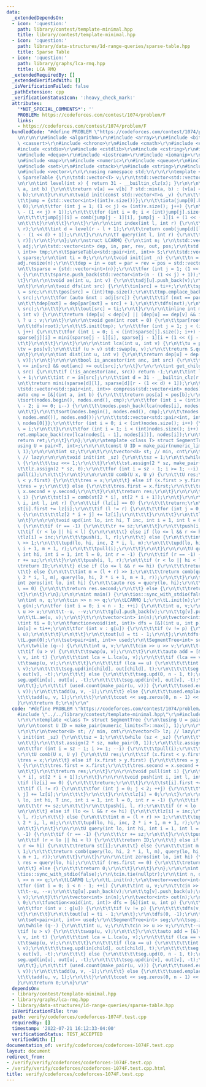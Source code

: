 ```yaml
---
data:
  _extendedDependsOn:
  - icon: ':question:'
    path: library/contest/template-minimal.hpp
    title: library/contest/template-minimal.hpp
  - icon: ':question:'
    path: library/data-structures/1d-range-queries/sparse-table.hpp
    title: Sparse Table
  - icon: ':question:'
    path: library/graphs/lca-rmq.hpp
    title: LCA RMQ
  _extendedRequiredBy: []
  _extendedVerifiedWith: []
  _isVerificationFailed: false
  _pathExtension: cpp
  _verificationStatusIcon: ':heavy_check_mark:'
  attributes:
    '*NOT_SPECIAL_COMMENTS*': ''
    PROBLEM: https://codeforces.com/contest/1074/problem/F
    links:
    - https://codeforces.com/contest/1074/problem/F
  bundledCode: "#define PROBLEM \"https://codeforces.com/contest/1074/problem/F\"\r\
    \n\r\n\r\n#include <algorithm>\r\n#include <array>\r\n#include <bitset>\r\n#include\
    \ <cassert>\r\n#include <chrono>\r\n#include <cmath>\r\n#include <complex>\r\n\
    #include <cstdio>\r\n#include <cstdlib>\r\n#include <cstring>\r\n#include <ctime>\r\
    \n#include <deque>\r\n#include <iostream>\r\n#include <iomanip>\r\n#include <list>\r\
    \n#include <map>\r\n#include <numeric>\r\n#include <queue>\r\n#include <random>\r\
    \n#include <set>\r\n#include <stack>\r\n#include <string>\r\n#include <unordered_map>\r\
    \n#include <vector>\r\n\r\nusing namespace std;\n\r\n\r\ntemplate <class T> struct\
    \ SparseTable {\r\n\tstd::vector<T> v;\r\n\tstd::vector<std::vector<int>> jump;\r\
    \n\r\n\tint level(int x) { return 31 - __builtin_clz(x); }\r\n\r\n\tint comb(int\
    \ a, int b) {\r\n\t\treturn v[a] == v[b] ? std::min(a, b) : (v[a] < v[b] ? a :\
    \ b);\r\n\t}\r\n\r\n\tvoid init(const std::vector<T>& _v) {\r\n\t\tv = _v;\r\n\
    \t\tjump = {std::vector<int>((int)v.size())};\r\n\t\tiota(jump[0].begin(), jump[0].end(),\
    \ 0);\r\n\t\tfor (int j = 1; (1 << j) <= (int)v.size(); j++) {\r\n\t\t\tjump.push_back(std::vector<int>((int)v.size()\
    \ - (1 << j) + 1));\r\n\t\t\tfor (int i = 0; i < (int)jump[j].size(); i++) {\r\
    \n\t\t\t\tjump[j][i] = comb(jump[j - 1][i], jump[j - 1][i + (1 << (j - 1))]);\r\
    \n\t\t\t}\r\n\t\t}\r\n\t}\r\n\r\n\tint index(int l, int r) {\r\n\t\tassert(l <=\
    \ r);\r\n\t\tint d = level(r - l + 1);\r\n\t\treturn comb(jump[d][l], jump[d][r\
    \ - (1 << d) + 1]);\r\n\t}\r\n\r\n\tT query(int l, int r) {\r\n\t\treturn v[index(l,\
    \ r)];\r\n\t}\r\n};\n\r\nstruct LCARMQ {\r\n\tint n; \r\n\tstd::vector<std::vector<int>>\
    \ adj;\r\n\tstd::vector<int> dep, in, par, rev, out, pos;\r\n\tstd::vector<std::pair<int,\
    \ int>> tmp;\r\n\tSparseTable<std::pair<int, int>> S;\r\n\tstd::vector<std::vector<int>>\
    \ sparse;\r\n\tint ti = 0;\r\n\r\n\tvoid init(int _n) {\r\n\t\tn = _n;\r\n\t\t\
    adj.resize(n);\r\n\t\tdep = in = out = par = rev = pos = std::vector<int>(n);\r\
    \n\t\tsparse = {std::vector<int>(n)};\r\n\t\tfor (int j = 1; (1 << j) <= n; j++)\
    \ {\r\n\t\t\tsparse.push_back(std::vector<int>(n - (1 << j) + 1));\r\n\t\t}\r\n\
    \t}\r\n\r\n\tvoid ae(int u, int v) {\r\n\t\tadj[u].push_back(v);\r\n\t\tadj[v].push_back(u);\r\
    \n\t}\r\n\r\n\tvoid dfs(int src) {\r\n\t\tin[src] = ti++;\r\n\t\tsparse[0][in[src]]\
    \ = src;\r\n\t\tpos[src] = (int)tmp.size();\r\n\t\ttmp.emplace_back(dep[src],\
    \ src);\r\n\t\tfor (auto &nxt : adj[src]) {\r\n\t\t\tif (nxt == par[src]) continue;\r\
    \n\t\t\tdep[nxt] = dep[par[nxt] = src] + 1;\r\n\t\t\tdfs(nxt);\r\n\t\t\ttmp.emplace_back(dep[src],\
    \ src);\r\n\t\t}\r\n\t\tout[src] = ti;\r\n\t}\r\n\r\n\tinline int mini(int u,\
    \ int v) {\r\n\t\treturn (dep[u] < dep[v] || (dep[u] == dep[v] && in[u] > in[v]))\
    \ ? u : v;\r\n\t}\r\n\r\n\tvoid gen(int root = 0) {\r\n\t\tpar[root] = root;\r\
    \n\t\tdfs(root);\r\n\t\tS.init(tmp); \r\n\t\tfor (int j = 1; j < (int)sparse.size();\
    \ j++) {\r\n\t\t\tfor (int i = 0; i < (int)sparse[j].size(); i++) {\r\n\t\t\t\t\
    sparse[j][i] = mini(sparse[j - 1][i], sparse[j - 1][i + (1 << (j - 1))]);\r\n\t\
    \t\t}\r\n\t\t}\r\n\t}\r\n\r\n\tint lca(int u, int v) {\r\n\t\tu = pos[u];\r\n\t\
    \tv = pos[v];\r\n\t\tif (u > v) std::swap(u, v);\r\n\t\treturn S.query(u, v).second;\r\
    \n\t}\r\n\r\n\tint dist(int u, int v) {\r\n\t\treturn dep[u] + dep[v] - 2 * dep[lca(u,\
    \ v)];\r\n\t}\r\n\r\n\tbool is_ancestor(int anc, int src) {\r\n\t\treturn in[anc]\
    \ <= in[src] && out[anc] >= out[src];\r\n\t}\r\n\r\n\tint get_child(int anc, int\
    \ src) {\r\n\t\tif (!is_ancestor(anc, src)) return -1;\r\n\t\tint l = in[anc]\
    \ + 1;\r\n\t\tint r = in[src];\r\n\t\tint d = 31 - __builtin_clz(r - l + 1);\r\
    \n\t\treturn mini(sparse[d][l], sparse[d][r - (1 << d) + 1]);\r\n\t}\r\n\t\r\n\
    \tstd::vector<std::pair<int, int>> compress(std::vector<int> nodes) {\r\n\t\t\
    auto cmp = [&](int a, int b) {\r\n\t\t\treturn pos[a] < pos[b];\r\n\t\t};\r\n\t\
    \tsort(nodes.begin(), nodes.end(), cmp);\r\n\t\tfor (int i = (int)nodes.size()\
    \ - 2; i >= 0; i--) {\r\n\t\t\tnodes.push_back(lca(nodes[i], nodes[i + 1]));\r\
    \n\t\t}\r\n\t\tsort(nodes.begin(), nodes.end(), cmp);\r\n\t\tnodes.erase(unique(nodes.begin(),\
    \ nodes.end()), nodes.end());\r\n\t\tstd::vector<std::pair<int, int>> ret{{0,\
    \ nodes[0]}};\r\n\t\tfor (int i = 0; i < (int)nodes.size(); i++) {\r\n\t\t\trev[nodes[i]]\
    \ = i;\r\n\t\t}\r\n\t\tfor (int i = 1; i < (int)nodes.size(); i++) {\r\n\t\t\t\
    ret.emplace_back(rev[lca(nodes[i - 1], nodes[i])], nodes[i]);\r\n\t\t}\r\n\t\t\
    return ret;\r\n\t}\r\n};\r\n\r\ntemplate <class T> struct SegmentTree {\r\n\t\
    using U = pair<T, int>;\r\n\r\n\tconst U ID = make_pair(numeric_limits<T>::max(),\
    \ 1);\r\n\r\n\tint sz;\t\r\n\t\r\n\tvector<U> st; // min, cnt\r\n\tvector<T> lz;\
    \ // lazy\r\n\r\n\tvoid init(int _sz) {\r\n\t\tsz = 1;\r\n\t\twhile (sz < _sz)\
    \ {\r\n\t\t\tsz <<= 1;\r\n\t\t}\r\n\t\tst.assign(2 * sz, make_pair(0, 1));\r\n\
    \t\tlz.assign(2 * sz, 0);\r\n\t\tfor (int i = sz - 1; i >= 1; --i) {\r\n\t\t\t\
    pull(i);\r\n\t\t}\r\n\t}\r\n\r\n\tU comb(U x, U y) {\r\n\t\tU res;\r\n\t\tif (x.first\
    \ < y.first) {\r\n\t\t\tres = x;\r\n\t\t} else if (x.first > y.first) {\r\n\t\t\
    \tres = y;\r\n\t\t} else {\r\n\t\t\tres.first = x.first;\r\n\t\t\tres.second =\
    \ x.second + y.second;\r\n\t\t}\r\n\t\treturn res;\r\n\t}\r\n\r\n\tvoid pull(int\
    \ i) {\r\n\t\tst[i] = comb(st[2 * i], st[2 * i + 1]);\r\n\t}\r\n\r\n\tvoid push(int\
    \ i, int l, int r) {\r\n\t\tif (lz[i] == 0) {\r\n\t\t\treturn;\r\n\t\t}\r\n\t\t\
    st[i].first += lz[i];\r\n\t\tif (l != r) {\r\n\t\t\tfor (int j = 0; j < 2; ++j)\
    \ {\r\n\t\t\t\tlz[2 * i + j] += lz[i];\r\n\t\t\t}\r\n\t\t}\r\n\t\tlz[i] = 0;\r\
    \n\t}\r\n\r\n\tvoid upd(int lo, int hi, T inc, int i = 1, int l = 0, int r = -1)\
    \ {\r\n\t\tif (r == -1) {\r\n\t\t\tr += sz;\r\n\t\t}\r\n\t\tpush(i, l, r);\r\n\
    \t\tif (r < lo || hi < l) {\r\n\r\n\t\t} else if (lo <= l && r <= hi) {\r\n\t\t\
    \tlz[i] = inc;\r\n\t\t\tpush(i, l, r);\r\n\t\t} else {\r\n\t\t\tint m = (l + r)\
    \ >> 1;\r\n\t\t\tupd(lo, hi, inc, 2 * i, l, m);\r\n\t\t\tupd(lo, hi, inc, 2 *\
    \ i + 1, m + 1, r);\r\n\t\t\tpull(i);\r\n\t\t}\r\n\t}\r\n\r\n\tU query(int lo,\
    \ int hi, int i = 1, int l = 0, int r = -1) {\r\n\t\tif (r == -1) {\r\n\t\t\t\
    r += sz;\r\n\t\t}\r\n\t\tpush(i, l, r);\r\n\t\tif (r < lo || hi < l) {\r\n\t\t\
    \treturn ID;\r\n\t\t} else if (lo <= l && r <= hi) {\r\n\t\t\treturn st[i];\r\n\
    \t\t} else {\r\n\t\t\tint m = (l + r) >> 1;\r\n\t\t\treturn comb(query(lo, hi,\
    \ 2 * i, l, m), query(lo, hi, 2 * i + 1, m + 1, r));\r\n\t\t}\r\n\t}\r\n\r\n\t\
    int zeros(int lo, int hi) {\r\n\t\tauto res = query(lo, hi);\r\n\t\tif (res.first\
    \ == 0) {\r\n\t\t\treturn res.second;\r\n\t\t} else {\r\n\t\t\treturn 0;\r\n\t\
    \t}\r\n\t}\r\n};\r\n\r\nint main() {\r\n\tios::sync_with_stdio(false);\r\n\tcin.tie(nullptr);\r\
    \n\tint n, q;\r\n\tcin >> n >> q;\r\n\tLCARMQ L;\r\n\tL.init(n);\r\n\tvector<vector<int>>\
    \ g(n);\r\n\tfor (int i = 0; i < n - 1; ++i) {\r\n\t\tint u, v;\r\n\t\tcin >>\
    \ u >> v;\r\n\t\t--u, --v;\r\n\t\tg[u].push_back(v);\r\n\t\tg[v].push_back(u);\r\
    \n\t\tL.ae(u, v);\r\n\t}\t\r\n\tvector<int> in(n);\r\n\tvector<int> out(n);\r\n\
    \tint ti = 0;\r\n\tfunction<void(int, int)> dfs = [&](int u, int p) {\r\n\t\t\
    in[u] = ti++;\r\n\t\tfor (int v : g[u]) {\r\n\t\t\tif (v != p) {\r\n\t\t\t\tdfs(v,\
    \ u);\r\n\t\t\t}\r\n\t\t}\r\n\t\tout[u] = ti - 1;\r\n\t};\r\n\tdfs(0, -1);\r\n\
    \tL.gen(0);\r\n\tset<pair<int, int>> used;\r\n\tSegmentTree<int> seg;\r\n\tseg.init(n);\t\
    \r\n\twhile (q--) {\r\n\t\tint u, v;\r\n\t\tcin >> u >> v;\r\n\t\t--u, --v;\r\n\
    \t\tif (u > v) {\r\n\t\t\tswap(u, v);\r\n\t\t}\r\n\t\tauto add = [&](int u, int\
    \ v, int t) {\r\n\t\t\tint lca = L.lca(u, v);\r\n\t\t\tif (lca == v) {\r\n\t\t\
    \t\tswap(u, v);\r\n\t\t\t}\r\n\t\t\tif (lca == u) {\r\n\t\t\t\tint child = L.get_child(u,\
    \ v);\r\n\t\t\t\tseg.upd(in[child], out[child], t);\r\n\t\t\t\tseg.upd(in[v],\
    \ out[v], -t);\r\n\t\t\t} else {\r\n\t\t\t\tseg.upd(0, n - 1, t);\r\n\t\t\t\t\
    seg.upd(in[u], out[u], -t);\r\n\t\t\t\tseg.upd(in[v], out[v], -t);\r\n\t\t\t}\r\
    \n\t\t};\r\n\t\tif (used.count(make_pair(u, v))) {\r\n\t\t\tused.erase(make_pair(u,\
    \ v));\r\n\t\t\tadd(u, v, -1);\r\n\t\t} else {\r\n\t\t\tused.emplace(u, v);\r\n\
    \t\t\tadd(u, v, 1);\r\n\t\t}\r\n\t\tcout << seg.zeros(0, n - 1) << '\\n';\r\n\t\
    }\r\n\treturn 0;\r\n}\r\n"
  code: "#define PROBLEM \"https://codeforces.com/contest/1074/problem/F\"\r\n\r\n\
    #include \"../../library/contest/template-minimal.hpp\"\r\n#include \"../../library/graphs/lca-rmq.hpp\"\
    \r\n\r\ntemplate <class T> struct SegmentTree {\r\n\tusing U = pair<T, int>;\r\
    \n\r\n\tconst U ID = make_pair(numeric_limits<T>::max(), 1);\r\n\r\n\tint sz;\t\
    \r\n\t\r\n\tvector<U> st; // min, cnt\r\n\tvector<T> lz; // lazy\r\n\r\n\tvoid\
    \ init(int _sz) {\r\n\t\tsz = 1;\r\n\t\twhile (sz < _sz) {\r\n\t\t\tsz <<= 1;\r\
    \n\t\t}\r\n\t\tst.assign(2 * sz, make_pair(0, 1));\r\n\t\tlz.assign(2 * sz, 0);\r\
    \n\t\tfor (int i = sz - 1; i >= 1; --i) {\r\n\t\t\tpull(i);\r\n\t\t}\r\n\t}\r\n\
    \r\n\tU comb(U x, U y) {\r\n\t\tU res;\r\n\t\tif (x.first < y.first) {\r\n\t\t\
    \tres = x;\r\n\t\t} else if (x.first > y.first) {\r\n\t\t\tres = y;\r\n\t\t} else\
    \ {\r\n\t\t\tres.first = x.first;\r\n\t\t\tres.second = x.second + y.second;\r\
    \n\t\t}\r\n\t\treturn res;\r\n\t}\r\n\r\n\tvoid pull(int i) {\r\n\t\tst[i] = comb(st[2\
    \ * i], st[2 * i + 1]);\r\n\t}\r\n\r\n\tvoid push(int i, int l, int r) {\r\n\t\
    \tif (lz[i] == 0) {\r\n\t\t\treturn;\r\n\t\t}\r\n\t\tst[i].first += lz[i];\r\n\
    \t\tif (l != r) {\r\n\t\t\tfor (int j = 0; j < 2; ++j) {\r\n\t\t\t\tlz[2 * i +\
    \ j] += lz[i];\r\n\t\t\t}\r\n\t\t}\r\n\t\tlz[i] = 0;\r\n\t}\r\n\r\n\tvoid upd(int\
    \ lo, int hi, T inc, int i = 1, int l = 0, int r = -1) {\r\n\t\tif (r == -1) {\r\
    \n\t\t\tr += sz;\r\n\t\t}\r\n\t\tpush(i, l, r);\r\n\t\tif (r < lo || hi < l) {\r\
    \n\r\n\t\t} else if (lo <= l && r <= hi) {\r\n\t\t\tlz[i] = inc;\r\n\t\t\tpush(i,\
    \ l, r);\r\n\t\t} else {\r\n\t\t\tint m = (l + r) >> 1;\r\n\t\t\tupd(lo, hi, inc,\
    \ 2 * i, l, m);\r\n\t\t\tupd(lo, hi, inc, 2 * i + 1, m + 1, r);\r\n\t\t\tpull(i);\r\
    \n\t\t}\r\n\t}\r\n\r\n\tU query(int lo, int hi, int i = 1, int l = 0, int r =\
    \ -1) {\r\n\t\tif (r == -1) {\r\n\t\t\tr += sz;\r\n\t\t}\r\n\t\tpush(i, l, r);\r\
    \n\t\tif (r < lo || hi < l) {\r\n\t\t\treturn ID;\r\n\t\t} else if (lo <= l &&\
    \ r <= hi) {\r\n\t\t\treturn st[i];\r\n\t\t} else {\r\n\t\t\tint m = (l + r) >>\
    \ 1;\r\n\t\t\treturn comb(query(lo, hi, 2 * i, l, m), query(lo, hi, 2 * i + 1,\
    \ m + 1, r));\r\n\t\t}\r\n\t}\r\n\r\n\tint zeros(int lo, int hi) {\r\n\t\tauto\
    \ res = query(lo, hi);\r\n\t\tif (res.first == 0) {\r\n\t\t\treturn res.second;\r\
    \n\t\t} else {\r\n\t\t\treturn 0;\r\n\t\t}\r\n\t}\r\n};\r\n\r\nint main() {\r\n\
    \tios::sync_with_stdio(false);\r\n\tcin.tie(nullptr);\r\n\tint n, q;\r\n\tcin\
    \ >> n >> q;\r\n\tLCARMQ L;\r\n\tL.init(n);\r\n\tvector<vector<int>> g(n);\r\n\
    \tfor (int i = 0; i < n - 1; ++i) {\r\n\t\tint u, v;\r\n\t\tcin >> u >> v;\r\n\
    \t\t--u, --v;\r\n\t\tg[u].push_back(v);\r\n\t\tg[v].push_back(u);\r\n\t\tL.ae(u,\
    \ v);\r\n\t}\t\r\n\tvector<int> in(n);\r\n\tvector<int> out(n);\r\n\tint ti =\
    \ 0;\r\n\tfunction<void(int, int)> dfs = [&](int u, int p) {\r\n\t\tin[u] = ti++;\r\
    \n\t\tfor (int v : g[u]) {\r\n\t\t\tif (v != p) {\r\n\t\t\t\tdfs(v, u);\r\n\t\t\
    \t}\r\n\t\t}\r\n\t\tout[u] = ti - 1;\r\n\t};\r\n\tdfs(0, -1);\r\n\tL.gen(0);\r\
    \n\tset<pair<int, int>> used;\r\n\tSegmentTree<int> seg;\r\n\tseg.init(n);\t\r\
    \n\twhile (q--) {\r\n\t\tint u, v;\r\n\t\tcin >> u >> v;\r\n\t\t--u, --v;\r\n\t\
    \tif (u > v) {\r\n\t\t\tswap(u, v);\r\n\t\t}\r\n\t\tauto add = [&](int u, int\
    \ v, int t) {\r\n\t\t\tint lca = L.lca(u, v);\r\n\t\t\tif (lca == v) {\r\n\t\t\
    \t\tswap(u, v);\r\n\t\t\t}\r\n\t\t\tif (lca == u) {\r\n\t\t\t\tint child = L.get_child(u,\
    \ v);\r\n\t\t\t\tseg.upd(in[child], out[child], t);\r\n\t\t\t\tseg.upd(in[v],\
    \ out[v], -t);\r\n\t\t\t} else {\r\n\t\t\t\tseg.upd(0, n - 1, t);\r\n\t\t\t\t\
    seg.upd(in[u], out[u], -t);\r\n\t\t\t\tseg.upd(in[v], out[v], -t);\r\n\t\t\t}\r\
    \n\t\t};\r\n\t\tif (used.count(make_pair(u, v))) {\r\n\t\t\tused.erase(make_pair(u,\
    \ v));\r\n\t\t\tadd(u, v, -1);\r\n\t\t} else {\r\n\t\t\tused.emplace(u, v);\r\n\
    \t\t\tadd(u, v, 1);\r\n\t\t}\r\n\t\tcout << seg.zeros(0, n - 1) << '\\n';\r\n\t\
    }\r\n\treturn 0;\r\n}\r\n"
  dependsOn:
  - library/contest/template-minimal.hpp
  - library/graphs/lca-rmq.hpp
  - library/data-structures/1d-range-queries/sparse-table.hpp
  isVerificationFile: true
  path: verify/codeforces/codeforces-1074F.test.cpp
  requiredBy: []
  timestamp: '2022-07-21 16:12:33-04:00'
  verificationStatus: TEST_ACCEPTED
  verifiedWith: []
documentation_of: verify/codeforces/codeforces-1074F.test.cpp
layout: document
redirect_from:
- /verify/verify/codeforces/codeforces-1074F.test.cpp
- /verify/verify/codeforces/codeforces-1074F.test.cpp.html
title: verify/codeforces/codeforces-1074F.test.cpp
---
```

